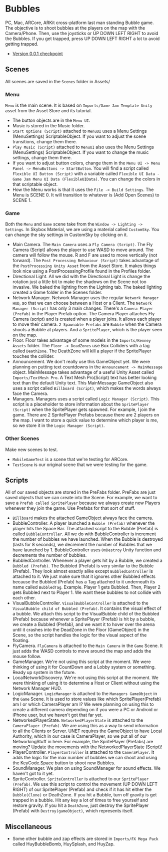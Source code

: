 # Bubbles

PC, Mac, ARCore, ARKit cross-platform last man standing Bubble game. The objective is to shoot bubbles at the players on the map with the Camera/Phone. Then, use the joysticks or UP DOWN LEFT RIGHT to avoid the Bubbles. If you get trapped, press UP DOWN LEFT RIGHT a lot to avoid getting trapped.

- [Version 0.0.1 checkpoint](https://www.youtube.com/watch?v=aMwKZ_esLpQ)

## Scenes

All scenes are saved in the `Scenes` folder in Assets/

### Menu

`Menu` is the main scene. It is based on `Imports/Game Jam Template Unity` asset from the Asset Store and its tutorial.

- The button objects are in the `Menu UI`.
- Music is stored in the Music folder.
- `Start Options (Script)` attached to `MenuUI` uses a Menu Settings (MenuSettings) ScriptableObject. If you want to adjust the scene transitions, change them there.
- `Play Music (Script)` attached to `MenuUI` also uses the Menu Settings (MenuSettings) ScriptableObject. If you want to change the music settings, change them there.
- If you want to adjust button colors, change them in the `Menu UI -> Menu Panel -> MenuButtons -> StartButton`. You will find a script called `Flexible UI Button (Script)` with a variable called `Flexible UI Data - Game Jam Menu UI Data (FlexibleUIData)`. You can change the colors in that scriptable object.
- How the Menu works is that it uses the `File -> Build Settings`. The Menu is SCENE 0. It will transition to whatever is (Add Open Scenes) to SCENE 1.

###  Game

Both the `Menu` and `Game` scene take from the `Window -> Lighting -> Settings`. In Skybox Material, we are using a material called `CustomSky`. You can change the sky settings in CustomSky by clicking on it.

- Main Camera. The `Main Camera` uses a `Fly Camera (Script)`. The Fly Camera (Script) allows the player to use WASD to move around. The camera will follow the mouse. R and F are used to move vertically (not forward). The `Post Processing Behaviour (Script)` takes advantage of the `PostProcessing Unity Asset` from the Asset Store. It makes things look nice using a PostProcessingProfile found in the Profiles folder.
- Directional Light. All we did with the Directional Light is change the rotation just a little bit to make the shadows on the Scene not too invasive. We baked the lighting from the Lighting tab. The baked lighting created a Game folder in the Scenes folder.
- Network Manager. Network Manager uses the regular `Network Manager HUD`, so that we can choose between a Host or a Client. The `Network Manager (Script)` has only 3 main changes. There's a `Camera Player (Prefab)` in the Player Prefab option. The Camera Player attaches Fly Camera (script) and is created when a player joins. It allows each player to move their camera. `2 Spawnable Prefabs` are `Bubble` when the Camera shoots a Bubble at players. And a `SpritePlayer`, which is the player seen on the map.
- Floor. Floor takes advantage of some models in the `Imports/Kenney Assets` folder. The `Floor -> DeadZones` use Box Colliders with a tag called `DeathZone`. The DeathZone will kill a player if the SpritePlayer touches the collider.
- Announcement. We don't really use this GameObject yet. We were planning on putting text countdowns in the `Announcement -> MainMessage` object. MainMessage takes advantage of a useful Unity Asset called `Imports/TextMesh Pro`. A Text Mesh Pro(Script) text has better looking text than the default Unity text. This MainMessage GameObject also uses a script called `Billboard (Script)`, which makes the words always face the Camera.
- Managers. Managers uses a script called `Logic Manager (Script)`. This script is a placeholder to store information about the `SpritePlayer (Script)` when the SpritePlayer gets spawned. For example, I join the game. There are 2 SpritePlayer Prefabs because there are 2 players on the map. I want to store a quick value to determine which player is me, so we store it in the `Logic Manager (Script)`.

### Other Scenes

Make new scenes to test.

- `MobileGameTest` is a scene that we're testing for ARCore.
- `TestScene` is our original scene that we were testing for the game.

## Scripts

All of our saved objects are stored in the PreFabs folder. PreFabs are just saved objects that we can create into the Scene. For example, we want to save a `Prefab called SpritePlayer` because we always create new Players whenever they join the game. Use Prefabs for that sort of stuff.

- `Billboard` makes the attached GameObject always face the camera.
- BubbleController. A player launched a `Bubble (Prefab)` whenever the player hits the Space Bar. The attached script to the Bubble (Prefab) is called `BubbleController`. All we do with BubbleController is increment the number of bubbles we have launched. When the Bubble is destroyed (lasts for 8 seconds), we decrement the number of Bubbles that we have launched by 1. BubbleController uses `OnDestroy` Unity function and decrements the number of bubbles.
- BubbledController. Whenever a player gets hit by a Bubble, we created a `Bubbled (Prefab)`. The Bubbled (Prefab) is very similar to the Bubble (Prefab). They look almost exactly alike except `BubbledController` is attached to it. We just make sure that it ignores other Bubbled effects because the Bubbled (Prefab) has a Tag attached to it underneath its name called `BubbledTag`. Example. Player 1 gets Bubbled. Then, Player 2 gets Bubbled next to Player 1. We want these bubbles to not collide with each other.
- VisualBubbleController. `VisualBubbleController` is attached to the `VisualBubble child of Bubbled (Prefab)`. It contains the visual effect of a bubble. We attach this script to the VisualBubble child of the Bubbled (Prefab) because whenever a SpritePlayer (Prefab) is hit by a bubble, we create a Bubbled (Prefab), and we want it to hover over the arena until it crashes into the DeadZone in the Floor (GameObject) in the Scene, so the script handles the logic for the visual aspect of the floating.
- FlyCamera. `FlyCamera` is attached to the `Main Camera` in the `Game` Scene. It just adds the WASD controls to move around the map and adds the mouse follow.
- GameManager. We're not using this script at the moment. We were thinking of using it for CountDown and a Lobby system or something. Ready up system in the future.
- LocalNetworkDiscovery. We're not using this script at the moment. We were thinking of using it to determine a Host or Client without using the Network Manager HUD.
- LogicManager. `LogicManager` is attached to the `Managers GameObject` in the `Game` Scene. It is used to store values like which SpritePlayer(Prefab) am I or which CameraPlayer am I? We were planning on using this to create a different camera depending on if you were a PC or Android or iPhone user, but we haven't got that far yet.
- NetworkedPlayerState. `NetworkedPlayerState` is attached to the `CameraPlayer (Prefab)`. We are using this as a way to send information to all the Clients or Server. UNET requires the GameObject to have Local Authority, which in our case is CameraPlayer, so we put all of our NetworkingStuff in here. For example, the SpritePlayer (Prefabs) are moving? Update the movements with the NetworkedPlayerState (Script)!
- PlayerController. `PlayerController` is attached to the `CameraPlayer`. It adds the logic for the max number of bubbles we can shoot and using the KeyCode.Space button to shoot new Bubbles.
- SoundManager. We plan on using SoundManager for sound effects. We haven't got to it yet.
- SpriteController. `SpriteController` is attached to our `SpritePlayer (Prefab)`. We use this script to control the movement (UP DOWN LEFT RIGHT) of our SpritePlayer (Prefab) and check if it has hit either the `Bubble(Clone)` or DeathZone. If you hit a Bubble, turn off gravity is get trapped in a bubble. Hit any key a lot of times to free yourself and restore gravity. If you hit a `DeathZone`, just destroy the SpritePlayer (Prefab) with `Destroy(gameObject)`, which represents itself.

## Miscellaneous

- Some other bubble and zap effects are stored in `Imports/FX Mega Pack` called HuyBubbleBomb, HuySplash, and HuyZap.